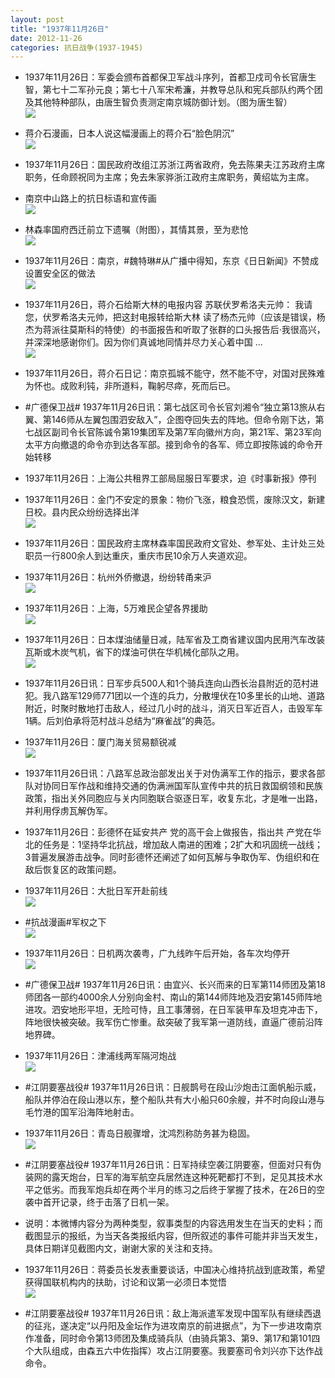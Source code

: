 ```yaml
---
layout: post
title: "1937年11月26日"
date: 2012-11-26
categories: 抗日战争(1937-1945)
---
```


<meta name="referrer" content="no-referrer" />

- 1937年11月26日：军委会颁布首都保卫军战斗序列，首都卫戍司令长官唐生智，第七十二军孙元良；第七十八军宋希濂，并教导总队和宪兵部队约两个团及其他特种部队，由唐生智负责测定南京城防御计划。（图为唐生智） <br/><img src="https://ww1.sinaimg.cn/large/aca367d8jw1dz8tp1fnekj.jpg" />

- 蒋介石漫画，日本人说这幅漫画上的蒋介石“脸色阴沉” <br/><img src="https://ww3.sinaimg.cn/large/aca367d8jw1dz8rz45oryj.jpg" />

- 1937年11月26日：国民政府改组江苏浙江两省政府，免去陈果夫江苏政府主席职务，任命顾祝同为主席；免去朱家骅浙江政府主席职务，黄绍竑为主席。 

- 南京中山路上的抗日标语和宣传画 <br/><img src="https://ww4.sinaimg.cn/large/aca367d8jw1dz8rxn1deej.jpg" />

- 林森率国府西迁前立下遗嘱（附图），其情其景，至为悲怆 <br/><img src="https://ww1.sinaimg.cn/large/aca367d8jw1dz8qzfxoxgj.jpg" />

- 1937年11月26日：南京，#魏特琳#从广播中得知，东京《日日新闻》不赞成设置安全区的做法 <br/><img src="https://ww4.sinaimg.cn/large/aca367d8jw1dz8qv6no0pj.jpg" />

- 1937年11月26日，蒋介石给斯大林的电报内容 苏联伏罗希洛夫元帅： 我请您，伏罗希洛夫元帅，把这封电报转给斯大林   读了杨杰元帅（应该是错误，杨杰为蒋派往莫斯科的特使）的书面报告和听取了张群的口头报告后·我很高兴，并深深地感谢你们。因为你们真诚地同情并尽力关心着中国 ...  <br/><img src="https://ww1.sinaimg.cn/large/aca367d8jw1dz8p3f8zgnj.jpg" />

- 1937年11月26日，蒋介石日记：南京孤城不能守，然不能不守，对国对民殊难为怀也。成败利钝，非所道料，鞠躬尽瘁，死而后已。 

- #广德保卫战# 1937年11月26日讯：第七战区司令长官刘湘令“独立第13旅从右翼、第146师从左翼包围泗安敌入”，企图夺回失去的阵地。但命令刚下达，第七战区副司令长官陈诚令第19集团军及第7军向徽州方向，第21军、第23军向太平方向撤退的命令亦到达各军部。接到命令的各军、师立即按陈诚的命令开始转移 

- 1937年11月26日：上海公共租界工部局屈服日军要求，迫《时事新报》停刊 

- 1937年11月26日：金门不安定的景象：物价飞涨，粮食恐慌，废除汉文，新建日校。县内民众纷纷选择出洋 <br/><img src="https://ww3.sinaimg.cn/large/aca367d8jw1dz8m6hy1khj.jpg" />

- 1937年11月26日：国民政府主席林森率国民政府文官处、参军处、主计处三处职员一行800余人到达重庆，重庆市民10余万人夹道欢迎。 

- 1937年11月26日：杭州外侨撤退，纷纷转甬来沪 <br/><img src="https://ww4.sinaimg.cn/large/aca367d8jw1dz8ipl1w2lj.jpg" />

- 1937年11月26日：上海，5万难民企望各界援助 <br/><img src="https://ww1.sinaimg.cn/large/aca367d8jw1dz8gze8nqjj.jpg" />

- 1937年11月26日：日本煤油储量日减，陆军省及工商省建议国内民用汽车改装瓦斯或木炭气机，省下的煤油可供在华机械化部队之用。 <br/><img src="https://ww4.sinaimg.cn/large/aca367d8jw1dz8f8s0dh3j.jpg" />

- 1937年11月26日讯：日军步兵500人和1个骑兵连向山西长治县附近的范村进犯。我八路军129师771团以一个连的兵力，分散埋伏在10多里长的山地、道路附近，时聚时散地打击敌人，经过几小时的战斗，消灭日军近百人，击毁军车1辆。后刘伯承将范村战斗总结为“麻雀战”的典范。 

- 1937年11月26日：厦门海关贸易额锐减 <br/><img src="https://ww2.sinaimg.cn/large/aca367d8jw1dz8diewz9rj.jpg" />

- 1937年11月26日讯：八路军总政治部发出关于对伪满军工作的指示，要求各部队对协同日军作战和维持交通的伪满洲国军队宣传中共的抗日救国纲领和民族政策，指出关外同胞应与关内同胞联合驱逐日军，收复东北，才是唯一出路，并利用俘虏瓦解伪军。 

- 1937年11月26日：彭德怀在延安共产 党的高干会上做报告，指出共 产党在华北的任务是：1坚持华北抗战，增加敌人南进的困难；2扩大和巩固统一战线；3普遍发展游击战争。同时彭德怀还阐述了如何瓦解与争取伪军、伪组织和在敌后恢复区的政策问题。 

- 1937年11月26日：大批日军开赴前线 <br/><img src="https://ww3.sinaimg.cn/large/aca367d8jw1dz8brupvadj.jpg" />

- #抗战漫画#军权之下 <br/><img src="https://ww3.sinaimg.cn/large/aca367d8jw1dz8b7doltcj.jpg" />

- 1937年11月26日：日机两次袭粤，广九线昨午后开始，各车次均停开 <br/><img src="https://ww1.sinaimg.cn/large/aca367d8jw1dz8a1l9bwyj.jpg" />

- #广德保卫战# 1937年11月26日讯：由宜兴、长兴而来的日军第114师团及第18师团各一部约4000余人分别向金村、南山的第144师阵地及泗安第145师阵地进攻。泗安地形平坦，无险可恃，且工事薄弱，在日军装甲车及坦克冲击下，阵地很快被突破。我军伤亡惨重。敌突破了我军第一道防线，直逼广德前沿阵地界碑。 

- 1937年11月26日：津浦线两军隔河炮战 <br/><img src="https://ww1.sinaimg.cn/large/aca367d8jw1dz88b4kkn3j.jpg" />

- #江阴要塞战役# 1937年11月26日讯：日舰鹊号在段山沙炮击江面帆船示威，船队并停泊在段山港以东，整个船队共有大小船只60余艘，并不时向段山港与毛竹港的国军沿海阵地射击。 

- 1937年11月26日：青岛日舰骤增，沈鸿烈称防务甚为稳固。 <br/><img src="https://ww3.sinaimg.cn/large/aca367d8jw1dz86ko1og6j.jpg" />

- #江阴要塞战役# 1937年11月26日讯：日军持续空袭江阴要塞，但面对只有伪装网的露天炮台，日军的海军航空兵居然连这种死靶都打不到，足见其技术水平之低劣。而我军炮兵却在两个半月的练习之后终于掌握了技术，在26日的空袭中首开记录，终于击落了日机一架。 

- 说明：本微博内容分为两种类型，叙事类型的内容选用发生在当天的史料；而截图显示的报纸，为当天各类报纸内容，但所叙述的事件可能并非当天发生，具体日期详见截图内文，谢谢大家的关注和支持。 

- 1937年11月26日：蒋委员长发表重要谈话，中国决心维持抗战到底政策，希望获得国联机构内的扶助，讨论和议第一必须日本觉悟 <br/><img src="https://ww1.sinaimg.cn/large/aca367d8jw1dz84qlpmt4j.jpg" />

- #江阴要塞战役# 1937年11月26日讯：敌上海派遣军发现中国军队有继续西退的征兆，遂决定“以丹阳及金坛作为进攻南京的前进据点”，为下一步进攻南京作准备，同时命令第13师团及集成骑兵队（由骑兵第3、第9、第17和第101四个大队组成，由森五六中佐指挥）攻占江阴要塞。我要塞司令刘兴亦下达作战命令。 

